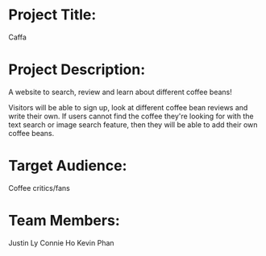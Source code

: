 # Project Title: 
Caffa

# Project Description: 
A website to search, review and learn about different coffee beans!

Visitors will be able to sign up, look at different coffee bean reviews and write their own. If users cannot find the coffee they're looking for with the text search or image search feature, then they will be able to add their own coffee beans.

# Target Audience:
Coffee critics/fans

# Team Members: 
Justin Ly
Connie Ho
Kevin Phan